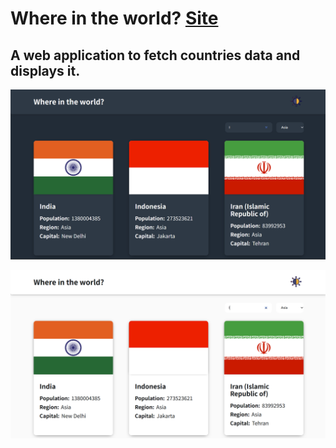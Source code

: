 # Where in the world? [Site](https://countries-list-350f0.web.app "(View site)")

## A web application to fetch countries data and displays it.

![where_in_world_dark](where_in_world_dark.png)

![where_in_world_light](where_in_world_light.png)

